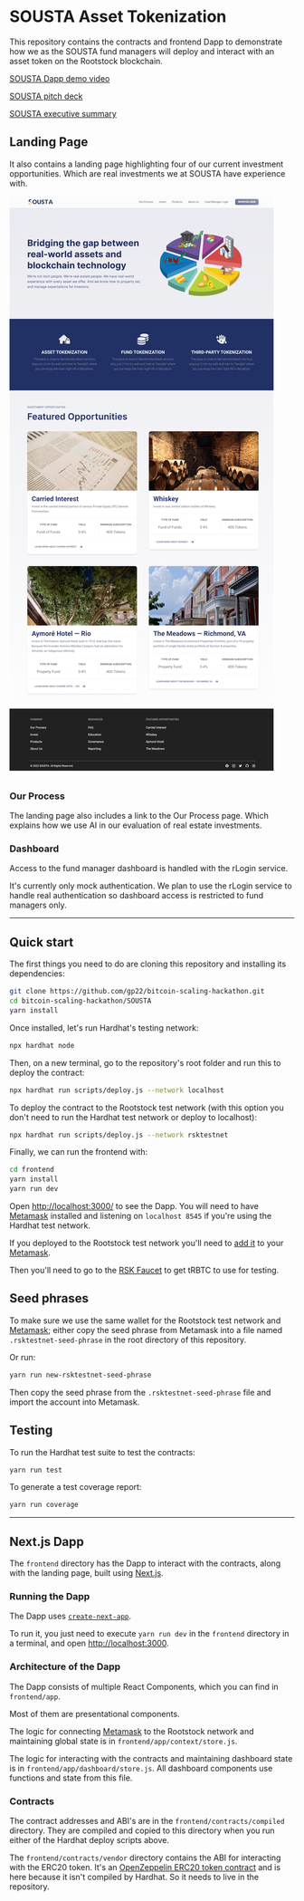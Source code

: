 # SOUSTA Asset Tokenization

This repository contains the contracts and frontend Dapp to demonstrate how we
as the SOUSTA fund managers will deploy and interact with an asset token on the
Rootstock blockchain.

[SOUSTA Dapp demo video](https://www.loom.com/share/2bc733b7e0ff4e2d90806d058ff7864a?sid=8663320f-1b20-4900-ae02-a3ece5bf7e95)

[SOUSTA pitch deck]()

[SOUSTA executive summary](https://github.com/gp22/bitcoin-scaling-hackathon/blob/0f4b9e86b20928dfaec5fc42188ee6b44875470a/SOUSTA/SOUSTA-executive-summary.pdf)

## Landing Page

It also contains a landing page highlighting four of our current investment
opportunities. Which are real investments we at SOUSTA have experience with.

![Landing Page Screenshot](https://github.com/gp22/bitcoin-scaling-hackathon/blob/ef65f2c047a1b029ee8fd89215b9f6fdef408ccd/SOUSTA/landing-page.jpg)

### Our Process

The landing page also includes a link to the Our Process page. Which explains
how we use AI in our evaluation of real estate investments.

### Dashboard

Access to the fund manager dashboard is handled with the rLogin service.

It's currently only mock authentication. We plan to use the rLogin service to
handle real authentication so dashboard access is restricted to fund managers
only.

---

## Quick start

The first things you need to do are cloning this repository and installing its
dependencies:

```sh
git clone https://github.com/gp22/bitcoin-scaling-hackathon.git
cd bitcoin-scaling-hackathon/SOUSTA
yarn install
```

Once installed, let's run Hardhat's testing network:

```sh
npx hardhat node
```

Then, on a new terminal, go to the repository's root folder and run this to
deploy the contract:

```sh
npx hardhat run scripts/deploy.js --network localhost
```

To deploy the contract to the Rootstock test network (with this option you
don't need to run the Hardhat test network or deploy to localhost):

```sh
npx hardhat run scripts/deploy.js --network rsktestnet
```

Finally, we can run the frontend with:

```sh
cd frontend
yarn install
yarn run dev
```

Open [http://localhost:3000/](http://localhost:3000/) to see the Dapp. You will
need to have [Metamask](https://metamask.io) installed and listening on
`localhost 8545` if you're using the Hardhat test network.

If you deployed to the Rootstock test network you'll need to
[add it](https://dev.rootstock.io/wallet/use/metamask/) to your
[Metamask](https://metamask.io).

Then you'll need to go to the [RSK Faucet](https://faucet.rsk.co/) to get
tRBTC to use for testing.

## Seed phrases

To make sure we use the same wallet for the Rootstock test network and
[Metamask](https://metamask.io); either copy the seed phrase from Metamask
into a file named `.rsktestnet-seed-phrase` in the root directory of this
repository.

Or run:

```sh
yarn run new-rsktestnet-seed-phrase
```

Then copy the seed phrase from the `.rsktestnet-seed-phrase` file and import
the account into Metamask.

## Testing

To run the Hardhat test suite to test the contracts:

```sh
yarn run test
```

To generate a test coverage report:

```sh
yarn run coverage
```

---

## Next.js Dapp

The `frontend` directory has the Dapp to interact with the contracts, along
with the landing page, built using [Next.js](https://nextjs.org/).

### Running the Dapp

The Dapp uses [`create-next-app`](https://github.com/vercel/next.js/tree/canary/packages/create-next-app).

To run it, you just need to execute `yarn run dev` in the `frontend` directory
in a terminal, and open [http://localhost:3000](http://localhost:3000).

### Architecture of the Dapp

The Dapp consists of multiple React Components, which you can find in
`frontend/app`.

Most of them are presentational components.

The logic for connecting [Metamask](https://metamask.io) to the Rootstock
network and maintaining global state is in `frontend/app/context/store.js`.

The logic for interacting with the contracts and maintaining dashboard
state is in `frontend/app/dashboard/store.js`. All dashboard components
use functions and state from this file.

### Contracts

The contract addresses and ABI's are in the `frontend/contracts/compiled`
directory. They are compiled and copied to this directory when you run either
of the Hardhat deploy scripts above.

The `frontend/contracts/vendor` directory contains the ABI for interacting
with the ERC20 token. It's an [OpenZeppelin ERC20 token contract](https://docs.openzeppelin.com/contracts/4.x/erc20)
and is here because it isn't compiled by Hardhat. So it needs to live in the
repository.

